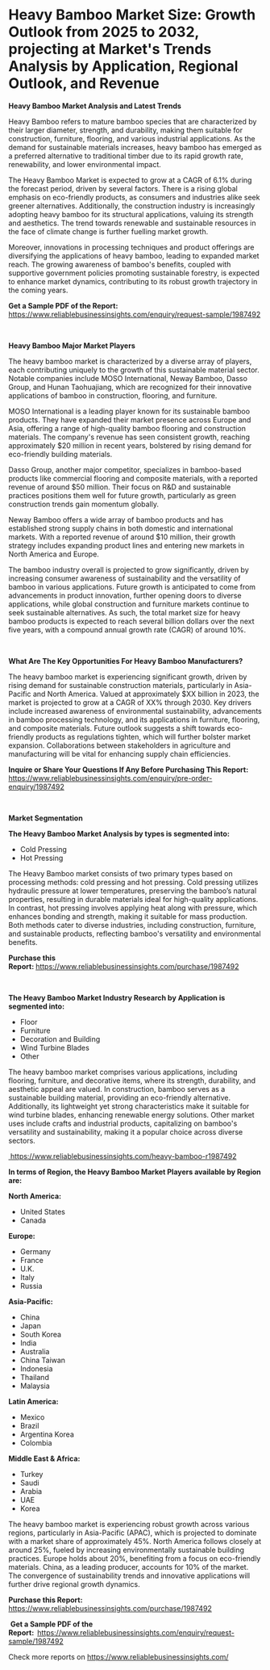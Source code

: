 <p><h1>Heavy Bamboo Market Size: Growth Outlook from 2025 to 2032, projecting at Market's Trends Analysis by Application, Regional Outlook, and Revenue</h1></p><p><strong>Heavy Bamboo Market Analysis and Latest Trends</strong></p>
<p><p>Heavy Bamboo refers to mature bamboo species that are characterized by their larger diameter, strength, and durability, making them suitable for construction, furniture, flooring, and various industrial applications. As the demand for sustainable materials increases, heavy bamboo has emerged as a preferred alternative to traditional timber due to its rapid growth rate, renewability, and lower environmental impact.</p><p>The Heavy Bamboo Market is expected to grow at a CAGR of 6.1% during the forecast period, driven by several factors. There is a rising global emphasis on eco-friendly products, as consumers and industries alike seek greener alternatives. Additionally, the construction industry is increasingly adopting heavy bamboo for its structural applications, valuing its strength and aesthetics. The trend towards renewable and sustainable resources in the face of climate change is further fuelling market growth. </p><p>Moreover, innovations in processing techniques and product offerings are diversifying the applications of heavy bamboo, leading to expanded market reach. The growing awareness of bamboo's benefits, coupled with supportive government policies promoting sustainable forestry, is expected to enhance market dynamics, contributing to its robust growth trajectory in the coming years.</p></p>
<p><strong>Get a Sample PDF of the Report:&nbsp;</strong> <a href="https://www.reliablebusinessinsights.com/enquiry/request-sample/1987492?utm_campaign=3109&utm_medium=2&utm_source=Github&utm_content=ia&utm_term=05042025&utm_id=heavy-bamboo">https://www.reliablebusinessinsights.com/enquiry/request-sample/1987492</a></p>
<p>&nbsp;</p>
<p><strong>Heavy Bamboo Major Market Players</strong></p>
<p><p>The heavy bamboo market is characterized by a diverse array of players, each contributing uniquely to the growth of this sustainable material sector. Notable companies include MOSO International, Neway Bamboo, Dasso Group, and Hunan Taohuajiang, which are recognized for their innovative applications of bamboo in construction, flooring, and furniture. </p><p>MOSO International is a leading player known for its sustainable bamboo products. They have expanded their market presence across Europe and Asia, offering a range of high-quality bamboo flooring and construction materials. The company's revenue has seen consistent growth, reaching approximately $20 million in recent years, bolstered by rising demand for eco-friendly building materials.</p><p>Dasso Group, another major competitor, specializes in bamboo-based products like commercial flooring and composite materials, with a reported revenue of around $50 million. Their focus on R&D and sustainable practices positions them well for future growth, particularly as green construction trends gain momentum globally.</p><p>Neway Bamboo offers a wide array of bamboo products and has established strong supply chains in both domestic and international markets. With a reported revenue of around $10 million, their growth strategy includes expanding product lines and entering new markets in North America and Europe.</p><p>The bamboo industry overall is projected to grow significantly, driven by increasing consumer awareness of sustainability and the versatility of bamboo in various applications. Future growth is anticipated to come from advancements in product innovation, further opening doors to diverse applications, while global construction and furniture markets continue to seek sustainable alternatives. As such, the total market size for heavy bamboo products is expected to reach several billion dollars over the next five years, with a compound annual growth rate (CAGR) of around 10%.</p></p>
<p>&nbsp;</p>
<p><strong>What Are The Key Opportunities For Heavy Bamboo Manufacturers?</strong></p>
<p><p>The heavy bamboo market is experiencing significant growth, driven by rising demand for sustainable construction materials, particularly in Asia-Pacific and North America. Valued at approximately $XX billion in 2023, the market is projected to grow at a CAGR of XX% through 2030. Key drivers include increased awareness of environmental sustainability, advancements in bamboo processing technology, and its applications in furniture, flooring, and composite materials. Future outlook suggests a shift towards eco-friendly products as regulations tighten, which will further bolster market expansion. Collaborations between stakeholders in agriculture and manufacturing will be vital for enhancing supply chain efficiencies.</p></p>
<p><strong>Inquire or Share Your Questions If Any Before Purchasing This Report:</strong> <a href="https://www.reliablebusinessinsights.com/enquiry/pre-order-enquiry/1987492?utm_campaign=3109&utm_medium=2&utm_source=Github&utm_content=ia&utm_term=05042025&utm_id=heavy-bamboo">https://www.reliablebusinessinsights.com/enquiry/pre-order-enquiry/1987492</a></p>
<p>&nbsp;</p>
<p><strong>Market Segmentation</strong></p>
<p><strong>The Heavy Bamboo Market Analysis by types is segmented into:</strong></p>
<p><ul><li>Cold Pressing</li><li>Hot Pressing</li></ul></p>
<p><p>The Heavy Bamboo market consists of two primary types based on processing methods: cold pressing and hot pressing. Cold pressing utilizes hydraulic pressure at lower temperatures, preserving the bamboo’s natural properties, resulting in durable materials ideal for high-quality applications. In contrast, hot pressing involves applying heat along with pressure, which enhances bonding and strength, making it suitable for mass production. Both methods cater to diverse industries, including construction, furniture, and sustainable products, reflecting bamboo's versatility and environmental benefits.</p></p>
<p><strong>Purchase this Report:&nbsp;</strong><a href="https://www.reliablebusinessinsights.com/purchase/1987492?utm_campaign=3109&utm_medium=2&utm_source=Github&utm_content=ia&utm_term=05042025&utm_id=heavy-bamboo">https://www.reliablebusinessinsights.com/purchase/1987492</a></p>
<p>&nbsp;</p>
<p><strong>The Heavy Bamboo Market Industry Research by Application is segmented into:</strong></p>
<p><ul><li>Floor</li><li>Furniture</li><li>Decoration and Building</li><li>Wind Turbine Blades</li><li>Other</li></ul></p>
<p><p>The heavy bamboo market comprises various applications, including flooring, furniture, and decorative items, where its strength, durability, and aesthetic appeal are valued. In construction, bamboo serves as a sustainable building material, providing an eco-friendly alternative. Additionally, its lightweight yet strong characteristics make it suitable for wind turbine blades, enhancing renewable energy solutions. Other market uses include crafts and industrial products, capitalizing on bamboo's versatility and sustainability, making it a popular choice across diverse sectors.</p></p>
<p><a href="https://www.reliablebusinessinsights.com/heavy-bamboo-r1987492?utm_campaign=3109&utm_medium=2&utm_source=Github&utm_content=ia&utm_term=05042025&utm_id=heavy-bamboo">&nbsp;https://www.reliablebusinessinsights.com/heavy-bamboo-r1987492</a></p>
<p><strong>In terms of Region, the Heavy Bamboo Market Players available by Region are:</strong></p>
<p>
    <p> <strong> North America: </strong>
        <ul>
            <li>United States</li>
            <li>Canada</li>
        </ul>
        </p> 
    <p> <strong> Europe: </strong>
        <ul>
            <li>Germany</li>
            <li>France</li>
            <li>U.K.</li>
            <li>Italy</li>
            <li>Russia</li>
        </ul>
        </p> 
    <p> <strong> Asia-Pacific: </strong>
        <ul>
            <li>China</li>
            <li>Japan</li>
            <li>South Korea</li>
            <li>India</li>
            <li>Australia</li>
            <li>China Taiwan</li>
            <li>Indonesia</li>
            <li>Thailand</li>
            <li>Malaysia</li>
        </ul>
        </p> 
    <p> <strong> Latin America: </strong>
        <ul>
            <li>Mexico</li>
            <li>Brazil</li>
            <li>Argentina Korea</li>
            <li>Colombia</li>
        </ul>
        </p> 
    <p> <strong> Middle East & Africa: </strong>
        <ul>
            <li>Turkey</li>
            <li>Saudi</li>
            <li>Arabia</li>
            <li>UAE</li>
            <li>Korea</li>
        </ul>
    </p>
    </p>
<p><p>The heavy bamboo market is experiencing robust growth across various regions, particularly in Asia-Pacific (APAC), which is projected to dominate with a market share of approximately 45%. North America follows closely at around 25%, fueled by increasing environmentally sustainable building practices. Europe holds about 20%, benefiting from a focus on eco-friendly materials. China, as a leading producer, accounts for 10% of the market. The convergence of sustainability trends and innovative applications will further drive regional growth dynamics.</p></p>
<p><strong>Purchase this Report: </strong><a href="https://www.reliablebusinessinsights.com/purchase/1987492?utm_campaign=3109&utm_medium=2&utm_source=Github&utm_content=ia&utm_term=05042025&utm_id=heavy-bamboo">https://www.reliablebusinessinsights.com/purchase/1987492</a></p>
<p>&nbsp;<strong>Get a Sample PDF of the Report:&nbsp;&nbsp;</strong><a href="https://www.reliablebusinessinsights.com/enquiry/request-sample/1987492?utm_campaign=3109&utm_medium=2&utm_source=Github&utm_content=ia&utm_term=05042025&utm_id=heavy-bamboo">https://www.reliablebusinessinsights.com/enquiry/request-sample/1987492</a></p>
<p><strong></strong></p>
<p>Check more reports on <a href="https://www.reliablebusinessinsights.com/?utm_campaign=3109&utm_medium=2&utm_source=Github&utm_content=ia&utm_term=05042025&utm_id=heavy-bamboo">https://www.reliablebusinessinsights.com/</a></p>